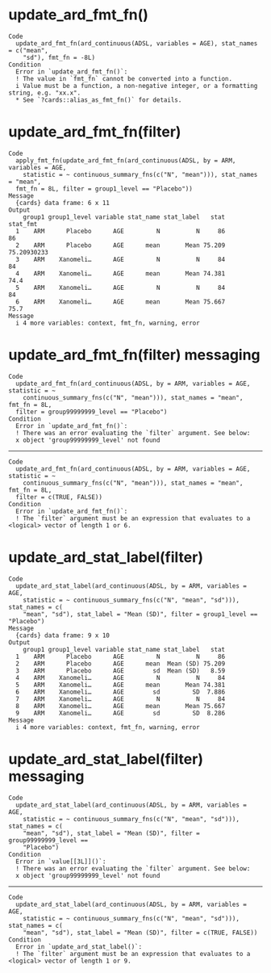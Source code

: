 # update_ard_fmt_fn()

    Code
      update_ard_fmt_fn(ard_continuous(ADSL, variables = AGE), stat_names = c("mean",
        "sd"), fmt_fn = -8L)
    Condition
      Error in `update_ard_fmt_fn()`:
      ! The value in `fmt_fn` cannot be converted into a function.
      i Value must be a function, a non-negative integer, or a formatting string, e.g. "xx.x".
      * See `?cards::alias_as_fmt_fn()` for details.

# update_ard_fmt_fn(filter)

    Code
      apply_fmt_fn(update_ard_fmt_fn(ard_continuous(ADSL, by = ARM, variables = AGE,
        statistic = ~ continuous_summary_fns(c("N", "mean"))), stat_names = "mean",
      fmt_fn = 8L, filter = group1_level == "Placebo"))
    Message
      {cards} data frame: 6 x 11
    Output
        group1 group1_level variable stat_name stat_label   stat    stat_fmt
      1    ARM      Placebo      AGE         N          N     86          86
      2    ARM      Placebo      AGE      mean       Mean 75.209 75.20930233
      3    ARM    Xanomeli…      AGE         N          N     84          84
      4    ARM    Xanomeli…      AGE      mean       Mean 74.381        74.4
      5    ARM    Xanomeli…      AGE         N          N     84          84
      6    ARM    Xanomeli…      AGE      mean       Mean 75.667        75.7
    Message
      i 4 more variables: context, fmt_fn, warning, error

# update_ard_fmt_fn(filter) messaging

    Code
      update_ard_fmt_fn(ard_continuous(ADSL, by = ARM, variables = AGE, statistic = ~
        continuous_summary_fns(c("N", "mean"))), stat_names = "mean", fmt_fn = 8L,
      filter = group99999999_level == "Placebo")
    Condition
      Error in `update_ard_fmt_fn()`:
      ! There was an error evaluating the `filter` argument. See below:
      x object 'group99999999_level' not found

---

    Code
      update_ard_fmt_fn(ard_continuous(ADSL, by = ARM, variables = AGE, statistic = ~
        continuous_summary_fns(c("N", "mean"))), stat_names = "mean", fmt_fn = 8L,
      filter = c(TRUE, FALSE))
    Condition
      Error in `update_ard_fmt_fn()`:
      ! The `filter` argument must be an expression that evaluates to a <logical> vector of length 1 or 6.

# update_ard_stat_label(filter)

    Code
      update_ard_stat_label(ard_continuous(ADSL, by = ARM, variables = AGE,
        statistic = ~ continuous_summary_fns(c("N", "mean", "sd"))), stat_names = c(
        "mean", "sd"), stat_label = "Mean (SD)", filter = group1_level == "Placebo")
    Message
      {cards} data frame: 9 x 10
    Output
        group1 group1_level variable stat_name stat_label   stat
      1    ARM      Placebo      AGE         N          N     86
      2    ARM      Placebo      AGE      mean  Mean (SD) 75.209
      3    ARM      Placebo      AGE        sd  Mean (SD)   8.59
      4    ARM    Xanomeli…      AGE         N          N     84
      5    ARM    Xanomeli…      AGE      mean       Mean 74.381
      6    ARM    Xanomeli…      AGE        sd         SD  7.886
      7    ARM    Xanomeli…      AGE         N          N     84
      8    ARM    Xanomeli…      AGE      mean       Mean 75.667
      9    ARM    Xanomeli…      AGE        sd         SD  8.286
    Message
      i 4 more variables: context, fmt_fn, warning, error

# update_ard_stat_label(filter) messaging

    Code
      update_ard_stat_label(ard_continuous(ADSL, by = ARM, variables = AGE,
        statistic = ~ continuous_summary_fns(c("N", "mean", "sd"))), stat_names = c(
        "mean", "sd"), stat_label = "Mean (SD)", filter = group99999999_level ==
        "Placebo")
    Condition
      Error in `value[[3L]]()`:
      ! There was an error evaluating the `filter` argument. See below:
      x object 'group99999999_level' not found

---

    Code
      update_ard_stat_label(ard_continuous(ADSL, by = ARM, variables = AGE,
        statistic = ~ continuous_summary_fns(c("N", "mean", "sd"))), stat_names = c(
        "mean", "sd"), stat_label = "Mean (SD)", filter = c(TRUE, FALSE))
    Condition
      Error in `update_ard_stat_label()`:
      ! The `filter` argument must be an expression that evaluates to a <logical> vector of length 1 or 9.

